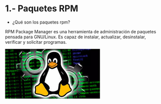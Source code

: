 # 1.- Paquetes RPM

- ¿Qué son los paquetes rpm?

RPM Package Manager es una herramienta de administración de paquetes pensada para GNU/Linux. Es capaz de instalar, actualizar, 
desinstalar, verificar y solicitar programas.



![image](rpm.jpg)
